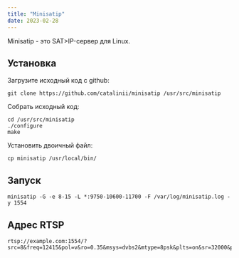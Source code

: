 ```yaml
---
title: "Minisatip"
date: 2023-02-28
---
```


Minisatip - это SAT>IP-сервер для Linux.

## Установка[](https://help.cesbo.com/misc/tools-and-utilities/dvb/minisatip#install)

Загрузите исходный код с github:

```
git clone https://github.com/catalinii/minisatip /usr/src/minisatip
```

Собрать исходный код:

```
cd /usr/src/minisatip
./configure
make
```

Установить двоичный файл:

```
cp minisatip /usr/local/bin/
```

## Запуск[](https://help.cesbo.com/misc/tools-and-utilities/dvb/minisatip#launch)

```
minisatip -G -e 8-15 -L *:9750-10600-11700 -F /var/log/minisatip.log -y 1554
```

## Адрес RTSP[](https://help.cesbo.com/misc/tools-and-utilities/dvb/minisatip#rtsp-address)

```
rtsp://example.com:1554/?src=8&freq=12415&pol=v&ro=0.35&msys=dvbs2&mtype=8psk&plts=on&sr=32000&pids=all
```
